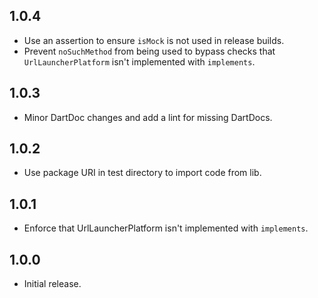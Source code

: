 ## 1.0.4

* Use an assertion to ensure `isMock` is not used in release builds.
* Prevent `noSuchMethod` from being used to bypass checks that
  `UrlLauncherPlatform` isn't implemented with `implements`.

## 1.0.3

* Minor DartDoc changes and add a lint for missing DartDocs.

## 1.0.2

* Use package URI in test directory to import code from lib.

## 1.0.1

* Enforce that UrlLauncherPlatform isn't implemented with `implements`.

## 1.0.0

* Initial release.
